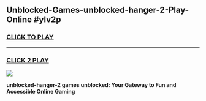 
## Unblocked-Games-unblocked-hanger-2-Play-Online #ylv2p
<h3>
<a href="https://news.freeplayer.one?title=unblocked-hanger-2&ref=3">CLICK TO PLAY</a></h3>
<hr>

<h3>
<a href="https://news.freeplayer.one?title=unblocked-hanger-2&ref=3">CLICK 2 PLAY</a>
  
</h3>

<a href="https://news.freeplayer.one?title=unblocked-hanger-2&ref=3"><img src="https://clearcache.store/games.png"></a>


**unblocked-hanger-2 games unblocked: Your Gateway to Fun and Accessible Online Gaming**
